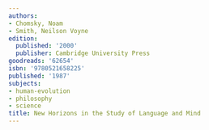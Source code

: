 ```yaml
---
authors:
- Chomsky, Noam
- Smith, Neilson Voyne
edition:
  published: '2000'
  publisher: Cambridge University Press
goodreads: '62654'
isbn: '9780521658225'
published: '1987'
subjects:
- human-evolution
- philosophy
- science
title: New Horizons in the Study of Language and Mind
---
```


